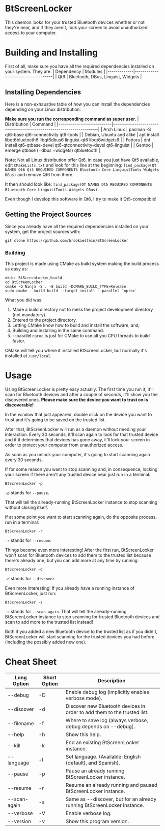 # BtScreenLocker
This daemon looks for your trusted Bluetooth devices whether or not they're near, and if they aren't, lock your screen to avoid unauthorized access to your computer.

# Building and Installing
First of all, make sure you have all the required dependencies installed on your system. They are:
| Dependency  |  Modules                           |
|-------------|------------------------------------|
| Qt6         | Bluetooth, DBus, Linguist, Widgets |

## Installing Dependencies
Here is a non-exhaustive table of how you can install the dependencies depending on your Linux distribution:

**Make sure you run the corresponding command as super user.**
| Distribution              | Command                                                              |
|---------------------------|----------------------------------------------------------------------|
| Arch Linux                | pacman -S qt6-base qt6-connectivity qt6-tools                        |
| Debian, Ubuntu and alike  | apt install libqt6bluetooth6 libqt6dbus6 linguist-qt6 libqt6widgets6 |
| Fedora                    | dnf install qt6-qtbase-devel qt6-qtconnectivity-devel qt6-linguist   |
| Gentoo                    | emerge qtbase (+dbus +widgets) qtbluetooth                           |

Note: Not all Linux distribution offer Qt6, in case you just have Qt5 available, edit `CMakeLists.txt` and look for this line at the beginning: `find_package(QT NAMES Qt6 Qt5 REQUIRED COMPONENTS Bluetooth Core LinguistTools Widgets DBus)` and remove Qt6 from there.

It then should look like: `find_package(QT NAMES Qt5 REQUIRED COMPONENTS Bluetooth Core LinguistTools Widgets DBus)`.

Even though I develop this software in Qt6, I try to make it Qt5-compatible!
## Getting the Project Sources
Since you already have all the required dependencies installed on your system, get the project sources with:
```
git clone https://github.com/brookiestein/BtScreenLocker
```
### Building
This project is made using CMake as build system making the build process as easy as:
```
mkdir BtScreenLocker/build
cd BtScreenLocker
cmake -G Ninja -S . -B build -DCMAKE_BUILD_TYPE=Release
sudo cmake --build build --target install --parallel `nproc`
```

What you did was:
1. Made a build directory not to mess the project development directory (not mandatory).
2. Entered to the project directory.
3. Letting CMake know how to build and install the software, and;
4. Building and installing in the same command.
5. --parallel `nproc` is just for CMake to use all you CPU threads to build faster.

CMake will tell you where it installed BtScreenLocker, but normally it's installed at `/usr/local`.

# Usage
Using BtScreenLocker is pretty easy actually. The first time you run it, it'll scan for Bluetooth devices and after a couple of seconds, it'll show you the discovered ones. **Please make sure the device you want to trust on is discoverable!**

In the window that just appeared, double click on the device you want to trust and it's going to be saved on the trusted list.

After that, BtScreenLocker will run as a daemon without needing your interaction. Every 30 seconds, it'll scan again to look for that trusted device and if it determines that devices has gone away, it'll lock your screen in order to protect your computer from unauthorized access.

As soon as you unlock your computer, it's going to start scanning again every 30 seconds.

If for some reason you want to stop scanning and, in consequence, locking your screen if there aren't any trusted device near just run in a terminal:
```
BtScreenLocker -p
```
`-p` stands for `--pause`.

That will tell the already-running BtScreenLocker instance to stop scanning without closing itself.

If at some point you want to start scanning again, do the opposite process, run in a terminal:
```
BtScreenLocker -r
```
`-r` stands for `--resume`.

Things become even more interesting! After the first run, BtScreenLocker won't scan for Bluetooth devices to add them to the trusted list because there's already one, but you can add more at any time by running:
```
BtScreenLocker -d
```
`-d` stands for `--discover`.

Even more interesting! If you already have a running instance of BtScreenLocker, just run:
```
BtScreenLocker -s
```
`-s` stands for `--scan-again`.
That will tell the already-running BtScreenLocker instance to stop scanning for trusted Bluetooth devices and scan to add more to the trusted list instead!

Both if you added a new Bluetooth device to the trusted list as if you didn't, BtScreenLocker will start scanning for the trusted devices you had before (including the possibly added new one).

# Cheat Sheet
| Long Option  | Short Option  | Description                                                                 |
|--------------|---------------|-----------------------------------------------------------------------------|
| --debug      | -D            | Enable debug log (implicitly enables verbose mode).                         |
| --discover   | -d            | Discover new Bluetooth devices in order to add them to the trusted list.    |
| --filename   | -f            | Where to save log (always verbose, debug depends on --debug).               |
| --help       | -h            | Show this help.                                                             |
| --kill       | -k            | End an existing BtScreenLocker instance.                                    |
| --language   | -l            | Set language. (Available: English (default), and Spanish).                  |
| --pause      | -p            | Pause an already running BtScreenLocker instance.                           |
| --resume     | -r            | Resume an already running and paused BtScreenLocker instance.               |
| --scan-again | -s            | Same as --discover, but for an already running BtScreenLocker instance.     |
| --verbose    | -V            | Enable verbose log.                                                         |
| --version    | -v            | Show this program version.                                                  |
